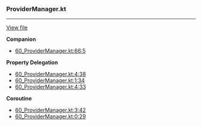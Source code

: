 ### ProviderManager.kt
---
[View file](files/60_ProviderManager.kt)

**Companion**

 - [60_ProviderManager.kt:66:5](files/60_ProviderManager.kt#L66)

**Property Delegation**

 - [60_ProviderManager.kt:4:38](files/60_ProviderManager.kt#L4:)
 - [60_ProviderManager.kt:1:34](files/60_ProviderManager.kt#L1:)
 - [60_ProviderManager.kt:4:33](files/60_ProviderManager.kt#L4:)

**Coroutine**

 - [60_ProviderManager.kt:3:42](files/60_ProviderManager.kt#L3:)
 - [60_ProviderManager.kt:0:29](files/60_ProviderManager.kt#L0:)
